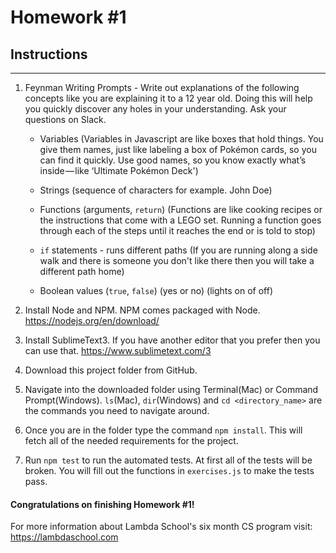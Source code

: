 # Homework #1

## Instructions
---
1. Feynman Writing Prompts - Write out explanations of the following concepts like you are explaining it to a 12 year old.  Doing this will help you quickly discover any holes in your understanding.  Ask your questions on Slack.
		
	* Variables (Variables in Javascript are like boxes that hold things. You give them names, just like labeling a box of Pokémon cards, so you can find it quickly. Use good names, so you know exactly what’s inside — like ‘Ultimate Pokémon Deck')

	* Strings (sequence of characters for example. John Doe)

	* Functions (arguments, `return`) (Functions are like cooking recipes or the instructions that come with a LEGO set. Running a function goes through each of the steps until it reaches the end or is told to stop)

	* `if` statements - runs different paths (If you are running along a side walk and there is someone you don't like there then you will take a different path home)

	* Boolean values (`true`, `false`) (yes or no) (lights on of off)


2. Install Node and NPM.  NPM comes packaged with Node. https://nodejs.org/en/download/


3. Install SublimeText3.  If you have another editor that you prefer then you can use that. https://www.sublimetext.com/3


4. Download this project folder from GitHub.


5. Navigate into the downloaded folder using Terminal(Mac) or Command Prompt(Windows).  `ls`(Mac), `dir`(Windows) and `cd <directory_name>` are the commands you need to navigate around.


6. Once you are in the folder type the command `npm install`.  This will fetch all of the needed requirements for the project.


7. Run `npm test` to run the automated tests.  At first all of the tests will be broken.  You will fill out the functions in `exercises.js` to make the tests pass.




#### Congratulations on finishing Homework #1!

For more information about Lambda School's six month CS program visit: https://lambdaschool.com
